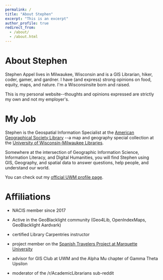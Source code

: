 ```yaml
---
permalink: /
title: "About Stephen"
excerpt: "This is an excerpt"
author_profile: true
redirect_from: 
  - /about/
  - /about.html
---
```


About Stephen
======

Stephen Appel lives in Milwaukee, Wisconsin and is a GIS Librarian, hiker, coder, gamer, and gardner. I have (and express) strong opinions on food, equity, maps, and nature. I'm a Wisconsinsite born and raised.

This is my personal website--thoughts and opinions expressed are strictly my own and not my employer's.

My Job
======

Stephen is the Geospatial Information Specialist at the [American Geographical Society Library](https://www.uwm.edu/libraries/agsl)
--a map and geography special collection at the [University of Wisconsin-Milwaukee Libraries](https://www.uwm.edu/).

Somewhere at the intersection of Geographic Information Science, Information Literacy, and Digital Humanities, you will find Stephen using GIS, Geography, and spatial data to answer questions, help people, and understand our world.

You can check out my [official UWM profile page](https://uwm.edu/libraries/people/appel-stephen/).

Affiliations
======

* NACIS member since 2017

* Active in the GeoBlacklight community (Geo4Lib, OpenIndexMaps, GeoBlacklight Aardvark)

* certified Library Carpentries instructor

* project member on the [Spanish Travelers Project at Marquette University](spanishtravelers.com)

* advisor for GIS Club at UWM and the Alpha Mu chapter of Gamma Theta Upsilon

* moderator of the /r/AcademicLibrarians sub-reddit





